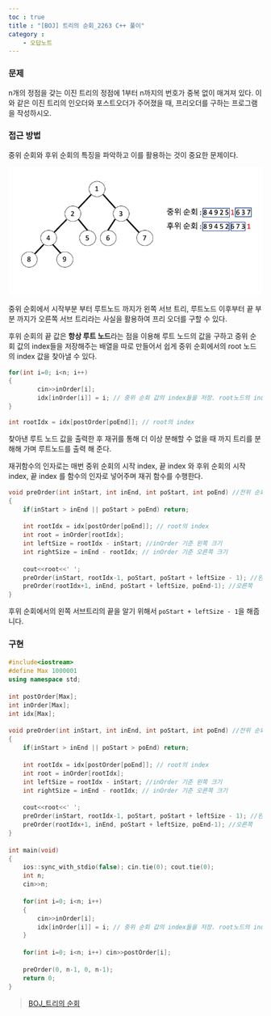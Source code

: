 ```yaml
---
toc : true
title : "[BOJ] 트리의 순회_2263 C++ 풀이"
category :
    - 오답노트
---
```

### 문제
n개의 정점을 갖는 이진 트리의 정점에 1부터 n까지의 번호가 중복 없이 매겨져 있다. 이와 같은 이진 트리의 인오더와 포스트오더가 주어졌을 때, 프리오더를 구하는 프로그램을 작성하시오.

### 접근 방법
중위 순회와 후위 순회의 특징을 파악하고 이를 활용하는 것이 중요한 문제이다.

![이진트리](/assets/images/algo/BOJ_2263.png)

중위 순회에서 시작부분 부터 루트노드 까지가 왼쪽 서브 트리, 루트노드 이후부터 끝 부분 까지가 오른쪽 서브 트리라는 사실을 활용하여 프리 오더를 구할 수 있다.

후위 순회의 끝 값은 **항상 루트 노드**라는 점을 이용해 루트 노드의 값을 구하고  중위 순회 값의 index들을 저장해주는 배열을 따로 만들어서 쉽게 중위 순회에서의 root 노드의 index 값을 찾아낼 수 있다.

``` cpp
for(int i=0; i<n; i++)
{
        cin>>inOrder[i];
        idx[inOrder[i]] = i; // 중위 순회 값의 index들을 저장. root노드의 index값을 찾기 위해
}
```

``` cpp
int rootIdx = idx[postOrder[poEnd]]; // root의 index
```

찾아낸 루트 노드 값을 출력한 후 재귀를 통해 더 이상 분해할 수 없을 때 까지 트리를 분해해 가며 루트노드를 출력 해 준다.

재귀함수의 인자로는 매번 중위 순회의 시작 index, 끝 index 와 후위 순회의 시작 index, 끝 index 를 함수의 인자로 넣어주며 재귀 함수를 수행한다.

``` cpp
void preOrder(int inStart, int inEnd, int poStart, int poEnd) //전위 순회
{
    if(inStart > inEnd || poStart > poEnd) return;

    int rootIdx = idx[postOrder[poEnd]]; // root의 index
    int root = inOrder[rootIdx];
    int leftSize = rootIdx - inStart; //inOrder 기준 왼쪽 크기
    int rightSize = inEnd - rootIdx; // inOrder 기준 오른쪽 크기

    cout<<root<<' ';
    preOrder(inStart, rootIdx-1, poStart, poStart + leftSize - 1); //왼쪽
    preOrder(rootIdx+1, inEnd, poStart + leftSize, poEnd-1); //오른쪽
}
```
후위 순회에서의 왼쪽 서브트리의 끝을 알기 위해서 `poStart + leftSize - 1`을 해줍니다.

### 구현

``` cpp
#include<iostream>
#define Max 1000001
using namespace std;

int postOrder[Max];
int inOrder[Max];
int idx[Max];

void preOrder(int inStart, int inEnd, int poStart, int poEnd) //전위 순회
{
    if(inStart > inEnd || poStart > poEnd) return;

    int rootIdx = idx[postOrder[poEnd]]; // root의 index
    int root = inOrder[rootIdx];
    int leftSize = rootIdx - inStart; //inOrder 기준 왼쪽 크기
    int rightSize = inEnd - rootIdx; // inOrder 기준 오른쪽 크기

    cout<<root<<' ';
    preOrder(inStart, rootIdx-1, poStart, poStart + leftSize - 1); //왼쪽
    preOrder(rootIdx+1, inEnd, poStart + leftSize, poEnd-1); //오른쪽
}

int main(void)
{
    ios::sync_with_stdio(false); cin.tie(0); cout.tie(0);
    int n;
    cin>>n;

    for(int i=0; i<n; i++)
    {
        cin>>inOrder[i];
        idx[inOrder[i]] = i; // 중위 순회 값의 index들을 저장. root노드의 index값을 찾기 위해
    }

    for(int i=0; i<n; i++) cin>>postOrder[i];

    preOrder(0, n-1, 0, n-1);
    return 0;
}
```

>[BOJ_트리의 순회](https://www.acmicpc.net/problem/2263)